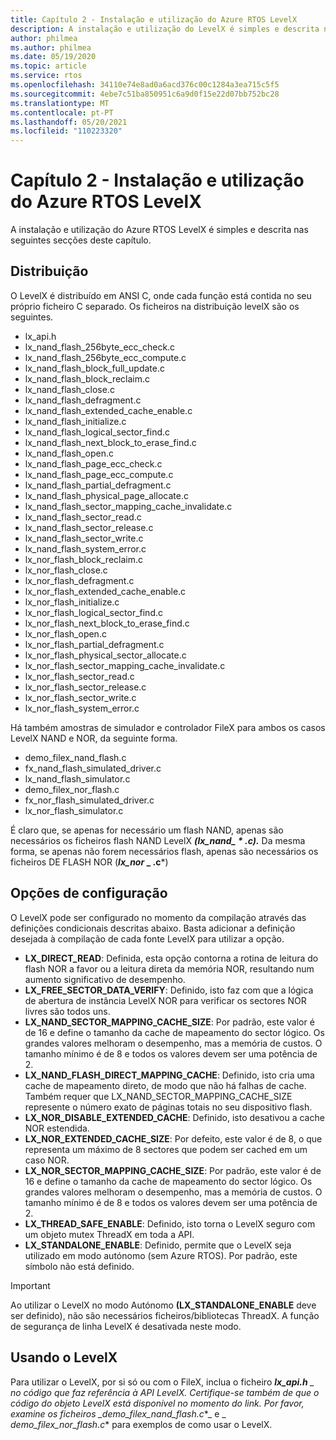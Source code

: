 ```yaml
---
title: Capítulo 2 - Instalação e utilização do Azure RTOS LevelX
description: A instalação e utilização do LevelX é simples e descrita nas seguintes secções deste capítulo.
author: philmea
ms.author: philmea
ms.date: 05/19/2020
ms.topic: article
ms.service: rtos
ms.openlocfilehash: 34110e74e8ad0a6acd376c00c1284a3ea715c5f5
ms.sourcegitcommit: 4ebe7c51ba850951c6a9d0f15e22d07bb752bc28
ms.translationtype: MT
ms.contentlocale: pt-PT
ms.lasthandoff: 05/20/2021
ms.locfileid: "110223320"
---
```

# <a name="chapter-2---installation-and-use-of-azure-rtos-levelx"></a>Capítulo 2 - Instalação e utilização do Azure RTOS LevelX

A instalação e utilização do Azure RTOS LevelX é simples e descrita nas seguintes secções deste capítulo.

## <a name="distribution"></a>Distribuição

O LevelX é distribuído em ANSI C, onde cada função está contida no seu próprio ficheiro C separado. Os ficheiros na distribuição levelX são os seguintes.
- lx_api.h
- lx_nand_flash_256byte_ecc_check.c
- lx_nand_flash_256byte_ecc_compute.c
- lx_nand_flash_block_full_update.c
- lx_nand_flash_block_reclaim.c
- lx_nand_flash_close.c
- lx_nand_flash_defragment.c  
- lx_nand_flash_extended_cache_enable.c
- lx_nand_flash_initialize.c
- lx_nand_flash_logical_sector_find.c
- lx_nand_flash_next_block_to_erase_find.c
- lx_nand_flash_open.c
- lx_nand_flash_page_ecc_check.c
- lx_nand_flash_page_ecc_compute.c  
- lx_nand_flash_partial_defragment.c
- lx_nand_flash_physical_page_allocate.c
- lx_nand_flash_sector_mapping_cache_invalidate.c
- lx_nand_flash_sector_read.c
- lx_nand_flash_sector_release.c
- lx_nand_flash_sector_write.c
- lx_nand_flash_system_error.c
- lx_nor_flash_block_reclaim.c
- lx_nor_flash_close.c
- lx_nor_flash_defragment.c  
- lx_nor_flash_extended_cache_enable.c
- lx_nor_flash_initialize.c
- lx_nor_flash_logical_sector_find.c
- lx_nor_flash_next_block_to_erase_find.c
- lx_nor_flash_open.c
- lx_nor_flash_partial_defragment.c
- lx_nor_flash_physical_sector_allocate.c
- lx_nor_flash_sector_mapping_cache_invalidate.c
- lx_nor_flash_sector_read.c
- lx_nor_flash_sector_release.c
- lx_nor_flash_sector_write.c
- lx_nor_flash_system_error.c

Há também amostras de simulador e controlador FileX para ambos os casos LevelX NAND e NOR, da seguinte forma.

- demo_filex_nand_flash.c  
- fx_nand_flash_simulated_driver.c
- lx_nand_flash_simulator.c
- demo_filex_nor_flash.c  
- fx_nor_flash_simulated_driver.c
- lx_nor_flash_simulator.c

É claro que, se apenas for necessário um flash NAND, apenas são necessários os ficheiros flash NAND LevelX ***(lx_nand_ \* .c).*** Da mesma forma, se apenas não forem necessários flash, apenas são necessários os ficheiros DE FLASH NOR (**_lx_nor_ \_ .c***)

## <a name="configuration-options"></a>Opções de configuração

O LevelX pode ser configurado no momento da compilação através das definições condicionais descritas abaixo. Basta adicionar a definição desejada à compilação de cada fonte LevelX para utilizar a opção.

- **LX_DIRECT_READ**: Definida, esta opção contorna a rotina de leitura do flash NOR a favor ou a leitura direta da memória NOR, resultando num aumento significativo de desempenho.
- **LX_FREE_SECTOR_DATA_VERIFY**: Definido, isto faz com que a lógica de abertura de instância LevelX NOR para verificar os sectores NOR livres são todos uns.
- **LX_NAND_SECTOR_MAPPING_CACHE_SIZE**: Por padrão, este valor é de 16 e define o tamanho da cache de mapeamento do sector lógico. Os grandes valores melhoram o desempenho, mas a memória de custos. O tamanho mínimo é de 8 e todos os valores devem ser uma potência de 2.
- **LX_NAND_FLASH_DIRECT_MAPPING_CACHE**: Definido, isto cria uma cache de mapeamento direto, de modo que não há falhas de cache. Também requer que LX_NAND_SECTOR_MAPPING_CACHE_SIZE represente o número exato de páginas totais no seu dispositivo flash.
- **LX_NOR_DISABLE_EXTENDED_CACHE**: Definido, isto desativou a cache NOR estendida.
- **LX_NOR_EXTENDED_CACHE_SIZE**: Por defeito, este valor é de 8, o que representa um máximo de 8 sectores que podem ser cached em um caso NOR.
- **LX_NOR_SECTOR_MAPPING_CACHE_SIZE**: Por padrão, este valor é de 16 e define o tamanho da cache de mapeamento do sector lógico. Os grandes valores melhoram o desempenho, mas a memória de custos. O tamanho mínimo é de 8 e todos os valores devem ser uma potência de 2.
- **LX_THREAD_SAFE_ENABLE**: Definido, isto torna o LevelX seguro com um objeto mutex ThreadX em toda a API.
- **LX_STANDALONE_ENABLE**: Definido, permite que o LevelX seja utilizado em modo autónomo (sem Azure RTOS). Por padrão, este símbolo não está definido.

> [!IMPORTANT]
> Ao utilizar o LevelX no modo Autónomo **(LX_STANDALONE_ENABLE** deve ser definido), não são necessários ficheiros/bibliotecas ThreadX. A função de segurança de linha LevelX é desativada neste modo.

## <a name="using-levelx"></a>Usando o LevelX

Para utilizar o LevelX, por si só ou com o FileX, inclua o ficheiro ***lx_api.h** _ no código que faz referência à API LevelX. Certifique-se também de que o código do objeto LevelX está disponível no momento do link. Por favor, examine os ficheiros _*_demo_filex_nand_flash.c_*_ e _ *_demo_filex_nor_flash.c_** para exemplos de como usar o LevelX.
